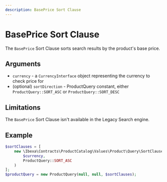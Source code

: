 ```yaml
---
description: BasePrice Sort Clause
---
```


# BasePrice Sort Clause

The `BasePrice` Sort Clause sorts search results by the product's base price.

## Arguments

- `currency` - a `CurrencyInterface` object representing the currency to check price for
- (optional) `sortDirection` - ProductQuery constant, either `ProductQuery::SORT_ASC` or `ProductQuery::SORT_DESC`

## Limitations

The `BasePrice` Sort Clause isn't available in the Legacy Search engine.

## Example

``` php
$sortClauses = [
    new \Ibexa\Contracts\ProductCatalog\Values\Product\Query\SortClause\BasePrice(
        $currency,
        ProductQuery::SORT_ASC
    )
];
$productQuery = new ProductQuery(null, null, $sortClauses);
```
